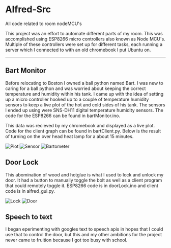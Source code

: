 # Alfred-Src
All code related to room nodeMCU's

This project was an effort to automate different parts of my room. This was accomplished using ESP8266 micro controllers also known as Node MCU's. Multiple of these controllers were set up for different tasks, each running a server which I connected to with an old chromebook I put Ubuntu on.

---

## Bart Monitor

Before relocating to Boston I owned a ball python named Bart. I was new to caring for a ball python and was worried about keeping the correct temperature and humidity within his tank. I came up with the idea of setting up a micro controller hooked up to a couple of temperature humidity sensors to keep a live plot of the hot and cold sides of his tank. The sensors I ended up using were SNS-DH11 digital temperature humidity sensors. The code for the ESP8266 can be found in bartMonitor.ino.

This data was recieved by my chromebook and displayed as a live plot. Code for the client graph can be found in bartClient.py. Below is the result of turning on the over head heat lamp for a about 15 minutes.

![Plot](readme-images/plot.JPG)
![Sensor](readme-images/sensor.PNG)
![Bartometer](readme-images/bartometer.PNG)

## Door Lock

This abomination of wood and hotglue is what I used to lock and unlock my door. It had a button to manually toggle the bolt as well as a client program that could remotely toggle it. ESP8266 code is in doorLock.ino and client code is in alfred_gui.py.

![Lock](readme-images/doorLock.JPG)
![Door](readme-images/door.jpg)

## Speech to text

I began eperimenting with googles text to speech apis in hopes that I could use that to control the door, but this and my other ambitions for the project never came to fruition because I got too busy with school.
